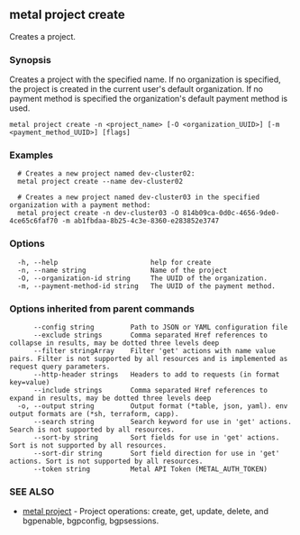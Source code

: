 ## metal project create

Creates a project.

### Synopsis

Creates a project with the specified name. If no organization is specified, the project is created in the current user's default organization. If no payment method is specified the organization's default payment method is used.

```
metal project create -n <project_name> [-O <organization_UUID>] [-m <payment_method_UUID>] [flags]
```

### Examples

```
  # Creates a new project named dev-cluster02: 
  metal project create --name dev-cluster02
  
  # Creates a new project named dev-cluster03 in the specified organization with a payment method:
  metal project create -n dev-cluster03 -O 814b09ca-0d0c-4656-9de0-4ce65c6faf70 -m ab1fbdaa-8b25-4c3e-8360-e283852e3747
```

### Options

```
  -h, --help                       help for create
  -n, --name string                Name of the project
  -O, --organization-id string     The UUID of the organization.
  -m, --payment-method-id string   The UUID of the payment method.
```

### Options inherited from parent commands

```
      --config string         Path to JSON or YAML configuration file
      --exclude strings       Comma separated Href references to collapse in results, may be dotted three levels deep
      --filter stringArray    Filter 'get' actions with name value pairs. Filter is not supported by all resources and is implemented as request query parameters.
      --http-header strings   Headers to add to requests (in format key=value)
      --include strings       Comma separated Href references to expand in results, may be dotted three levels deep
  -o, --output string         Output format (*table, json, yaml). env output formats are (*sh, terraform, capp).
      --search string         Search keyword for use in 'get' actions. Search is not supported by all resources.
      --sort-by string        Sort fields for use in 'get' actions. Sort is not supported by all resources.
      --sort-dir string       Sort field direction for use in 'get' actions. Sort is not supported by all resources.
      --token string          Metal API Token (METAL_AUTH_TOKEN)
```

### SEE ALSO

* [metal project](metal_project.md)	 - Project operations: create, get, update, delete, and bgpenable, bgpconfig, bgpsessions.

